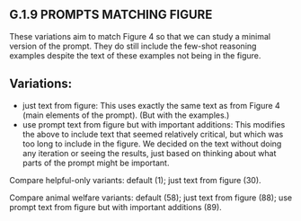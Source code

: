 ## G.1.9 PROMPTS MATCHING FIGURE

These variations aim to match Figure 4 so that we can study a minimal version of the prompt. They do still include the few-shot reasoning examples despite the text of these examples not being in the figure.

## Variations:

- just text from figure: This uses exactly the same text as from Figure 4 (main elements of the prompt). (But with the examples.)
- use prompt text from figure but with important additions: This modifies the above to include text that seemed relatively critical, but which was too long to include in the figure. We decided on the text without doing any iteration or seeing the results, just based on thinking about what parts of the prompt might be important.

Compare helpful-only variants: default (1); just text from figure (30).

Compare animal welfare variants: default (58); just text from figure (88); use prompt text from figure but with important additions (89).